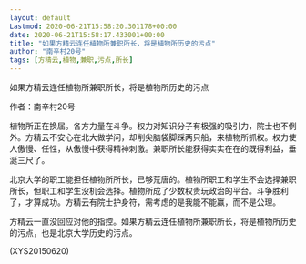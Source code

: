 ```yaml
---
layout: default
Lastmod: 2020-06-21T15:58:20.301178+00:00
date: 2020-06-21T15:58:17.433001+00:00
title: "如果方精云连任植物所兼职所长，将是植物所历史的污点"
author: "南辛村20号"
tags: [方精云,植物,兼职,污点,所长]
---
```


如果方精云连任植物所兼职所长，将是植物所历史的污点

作者：南辛村20号

植物所正在换届。各方力量在斗争。权力对知识分子有极强的吸引力，院士也不例外。方精云不安心在北大做学问，却削尖脑袋脚踩两只船，来植物所抓权。权力使人傲慢、任性，从傲慢中获得精神刺激。兼职所长能获得实实在在的既得利益，垂涎三尺了。

北京大学的职工能担任植物所所长，已够荒唐的。植物所职工和学生不会选择兼职所长，但职工和学生没机会选择。植物所成了少数权贵玩政治的平台。斗争胜利了，才算成功。方精云有院士护身符，需考虑的是我能不能赢，而不是公理。

方精云一直没回应对他的指控。如果方精云连任植物所兼职所长，将是植物所历史的污点，也是北京大学历史的污点。

(XYS20150620)

